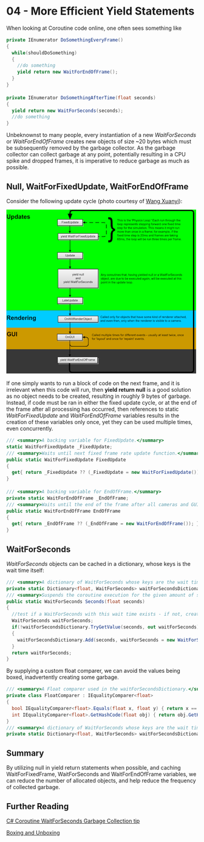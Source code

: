 # 04 - More Efficient Yield Statements

When looking at Coroutine code online, one often sees something like

```C#
private IEnumerator DoSomethingEveryFrame()
{
  while(shouldDoSomething)
  {
    //do something
    yield return new WaitForEndOfFrame();
  }
}

private IEnumerator DoSomethingAfterTime(float seconds)
{
  yield return new WaitForSeconds(seconds);
  //do something
}
```

Unbeknownst to many people, every instantiation of a new *WaitForSeconds* or *WaitForEndOfFrame* creates new objects of size ~20 bytes which must be subsequently removed by the garbage collector. As the garbage collector can collect garbage at any point, potentially resulting in a CPU spike and dropped frames, it is imperative to reduce garbage as much as possible.

## Null, WaitForFixedUpdate, WaitForEndOfFrame

Consider the following update cycle (photo courtesy of [Wang Xuanyi](http://www.programering.com/a/MTN5gzMwATg.html)):

![](images/moreEfficientYieldStatements1.png)

If one simply wants to run a block of code on the next frame, and it is irrelevant when this code will run, then **yield return null** is a good solution as no object needs to be created, resulting in roughly 9 bytes of garbage. Instead, if code must be ran in either the fixed update cycle, or at the end of the frame after all processing has occurred, then references to static *WaitForFixedUpdate* and *WaitForEndOfFrame* variables results in the creation of these variables only once, yet they can be used multiple times, even concurrently.

```C#
/// <summary>A backing variable for FixedUpdate.</summary>
static WaitForFixedUpdate _FixedUpdate;
/// <summary>Waits until next fixed frame rate update function.</summary>
public static WaitForFixedUpdate FixedUpdate
{
  get{ return _FixedUpdate ?? (_FixedUpdate = new WaitForFixedUpdate()); }
}

/// <summary>A backing variable for EndOfFrame.</summary>
private static WaitForEndOfFrame _EndOfFrame;
/// <summary>Waits until the end of the frame after all cameras and GUI is rendered, just before displaying the frame on screen.</summary>
public static WaitForEndOfFrame EndOfFrame
{
  get{ return _EndOfFrame ?? (_EndOfFrame = new WaitForEndOfFrame()); }
}
```

## WaitForSeconds

*WaitForSeconds* objects can be cached in a dictionary, whose keys is the wait time itself:

```C#
/// <summary>A dictionary of WaitForSeconds whose keys are the wait time.</summary>
private static Dictionary<float, WaitForSeconds> waitForSecondsDictionary = new Dictionary<float, WaitForSeconds>();
/// <summary>Suspends the coroutine execution for the given amount of seconds using scaled time.</summary>
public static WaitForSeconds Seconds(float seconds)
{
  //test if a WaitForSeconds with this wait time exists - if not, create one
  WaitForSeconds waitForSeconds;
  if(!waitForSecondsDictionary.TryGetValue(seconds, out waitForSeconds))
  {
    waitForSecondsDictionary.Add(seconds, waitForSeconds = new WaitForSeconds(seconds));
  }
  return waitForSeconds;
}
```

By supplying a custom float comparer, we can avoid the values being boxed, inadvertently creating some garbage.

```C#
/// <summary>A Float comparer used in the waitForSecondsDictionary.</summary>
private class FloatComparer : IEqualityComparer<float>
{
  bool IEqualityComparer<float>.Equals(float x, float y) { return x == y; }
  int IEqualityComparer<float>.GetHashCode(float obj) { return obj.GetHashCode(); }
}
/// <summary>A dictionary of WaitForSeconds whose keys are the wait time.</summary>
private static Dictionary<float, WaitForSeconds> waitForSecondsDictionary = new Dictionary<float, WaitForSeconds>(0, new FloatComparer());
```

## Summary

By utilizing null in yield return statements when possible, and caching WaitForFixedFrame, WaitForSeconds and WaitForEndOfFrame variables, we can reduce the number of allocated objects, and help reduce the frequency of collected garbage.

## Further Reading

[C# Coroutine WaitForSeconds Garbage Collection tip](https://forum.unity.com/threads/c-coroutine-waitforseconds-garbage-collection-tip.224878/)

[Boxing and Unboxing](https://docs.microsoft.com/en-us/dotnet/csharp/programming-guide/types/boxing-and-unboxing)